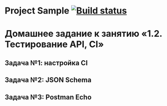 # Project Sample [![Build status](https://ci.appveyor.com/api/projects/status/fq3qticjjwgcnjfl?svg=true)](https://ci.appveyor.com/project/MaratGP1967/postmanecho-b1v8b)
# Домашнее задание к занятию «1.2. Тестирование API, CI»
## Задача №1: настройка CI
## Задача №2: JSON Schema
## Задача №3: Postman Echo